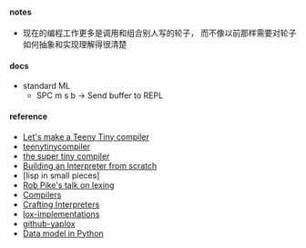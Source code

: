 
#### notes  

* 现在的编程工作更多是调用和组合别人写的轮子，
而不像以前那样需要对轮子如何抽象和实现理解得很清楚 

#### docs    
* standard ML    
    + SPC m s b -> Send buffer to REPL  

#### reference  
* [Let's make a Teeny Tiny compiler](https://austinhenley.com/blog/teenytinycompiler1.html)
* [teenytinycompiler](https://github.com/AZHenley/teenytinycompiler)
* [the super tiny compiler](https://github.com/jamiebuilds/the-super-tiny-compiler)
* [Building an Interpreter from scratch](http://dmitrysoshnikov.com/courses/essentials-of-interpretation/)
* [lisp in small pieces]  
* [Rob Pike's talk on lexing](https://www.youtube.com/watch?v=HxaD_trXwRE)
* [Compilers](https://classroom.udacity.com/courses/ud168)
* [Crafting Interpreters](http://craftinginterpreters.com/) 
* [lox-implementations](https://github.com/munificent/craftinginterpreters/wiki/Lox-implementations)
* [github-yaplox](https://github.com/RoelAdriaans/yaplox)
* [Data model in Python](https://docs.python.org/3/reference/datamodel.html)